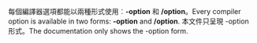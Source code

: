 
<span data-ttu-id="0b9f6-101">每個編譯器選項都能以兩種形式使用︰**-option** 和 **/option**。</span><span class="sxs-lookup"><span data-stu-id="0b9f6-101">Every compiler option is available in two forms: **-option** and **/option**.</span></span> <span data-ttu-id="0b9f6-102">本文件只呈現 -option 形式。</span><span class="sxs-lookup"><span data-stu-id="0b9f6-102">The documentation only shows the -option form.</span></span> 
